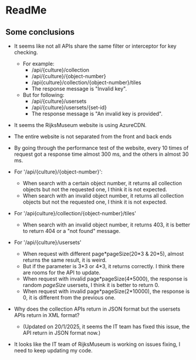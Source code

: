 # ReadMe

## Some conclusions

- It seems like not all APIs share the same filter or interceptor for key checking.
  - For example: 
    - /api/{culture}/collection
    - /api/{culture}/{object-number}
    - /api{culture}/collection/{object-number}/tiles
    - The response message is "Invalid key".
  - But for following:
    - /api/{culture}/usersets
    - /api/{culture}/usersets/{set-id}
    - The response message is "An invalid key is provided".

- It seems the RijksMuseum website is using AzureCDN.

- The entire website is not separated from the front and back ends
- By going through the performance test of the website, every 10 times of request got a response time almost 300 ms, and the others in almost 30 ms.
- For '/api/{culture}/{object-number}':
  - When search with a certain object number, it returns all collection objects but not the requested one, I think it is not expected.
  - When search with an invalid object number, it returns all collection objects but not the requested one, I think it is not expected.
- For '/api{culture}/collection/{object-number}/tiles'
  - When search with an invalid object number, it returns 403, it is better to return 404 or a "not found" message.
- For '/api/{culture}/usersets'
  - When request with different page\*pageSize(20\*3 & 20\*5), almost returns the same result, it is weird. 
  - But if the parameter is 3\*3 or 4\*3, it returns correctly. I think there are rooms for the API to update.
  - When request with invalid page*pageSize(4\*5000), the response is random *pageSize* usersets, I think it is better to return 0.
  - When request with invalid page*pageSize(2\*10000), the response is 0, it is different from the previous one.
- Why does the collection APIs return in JSON format but the usersets APIs return in XML format?
  - (Updated on 20/1/2025, it seems the IT team has fixed this issue, the API return in JSON format now.)
- It looks like the IT team of RijksMuseum is working on issues fixing, I need to keep updating my code.
